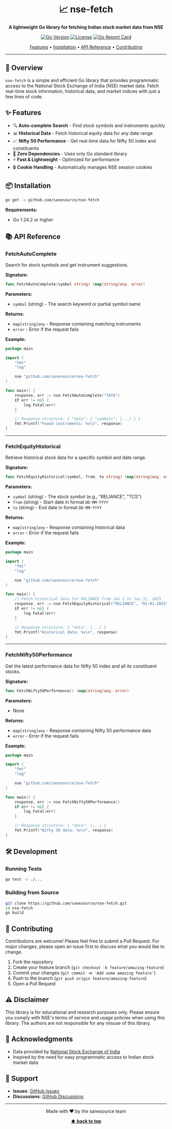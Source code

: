<div align="center">

# 📈 nse-fetch

**A lightweight Go library for fetching Indian stock market data from NSE**

[![Go Version](https://img.shields.io/badge/Go-1.24.2+-00ADD8?style=flat&logo=go)](https://go.dev/)
[![License](https://img.shields.io/badge/license-MIT-blue.svg)](LICENSE)
[![Go Report Card](https://goreportcard.com/badge/github.com/sanesource/nse-fetch)](https://goreportcard.com/report/github.com/sanesource/nse-fetch)

[Features](#-features) • [Installation](#-installation) • [API Reference](#-api-reference) • [Contributing](#-contributing)

</div>

---

## 🎯 Overview

`nse-fetch` is a simple and efficient Go library that provides programmatic access to the National Stock Exchange of India (NSE) market data. Fetch real-time stock information, historical data, and market indices with just a few lines of code.

## ✨ Features

- 🔍 **Auto-complete Search** - Find stock symbols and instruments quickly
- 📊 **Historical Data** - Fetch historical equity data for any date range
- 📈 **Nifty 50 Performance** - Get real-time data for Nifty 50 index and constituents
- 🚀 **Zero Dependencies** - Uses only Go standard library
- ⚡ **Fast & Lightweight** - Optimized for performance
- 🔒 **Cookie Handling** - Automatically manages NSE session cookies

## 📦 Installation

```bash
go get -u github.com/sanesource/nse-fetch
```

**Requirements:**

- Go 1.24.2 or higher

## 📚 API Reference

### FetchAutoComplete

Search for stock symbols and get instrument suggestions.

**Signature:**

```go
func FetchAutoComplete(symbol string) (map[string]any, error)
```

**Parameters:**

- `symbol` (string) - The search keyword or partial symbol name

**Returns:**

- `map[string]any` - Response containing matching instruments
- `error` - Error if the request fails

**Example:**

```go
package main

import (
    "fmt"
    "log"

    nse "github.com/sanesource/nse-fetch"
)

func main() {
    response, err := nse.FetchAutoComplete("TATA")
    if err != nil {
        log.Fatal(err)
    }

    // Response structure: { "data": { "symbols": [...] } }
    fmt.Printf("Found instruments: %v\n", response)
}
```

---

### FetchEquityHistorical

Retrieve historical stock data for a specific symbol and date range.

**Signature:**

```go
func FetchEquityHistorical(symbol, from, to string) (map[string]any, error)
```

**Parameters:**

- `symbol` (string) - The stock symbol (e.g., "RELIANCE", "TCS")
- `from` (string) - Start date in format `DD-MM-YYYY`
- `to` (string) - End date in format `DD-MM-YYYY`

**Returns:**

- `map[string]any` - Response containing historical data
- `error` - Error if the request fails

**Example:**

```go
package main

import (
    "fmt"
    "log"

    nse "github.com/sanesource/nse-fetch"
)

func main() {
    // Fetch historical data for RELIANCE from Jan 1 to Jan 31, 2025
    response, err := nse.FetchEquityHistorical("RELIANCE", "01-01-2025", "31-01-2025")
    if err != nil {
        log.Fatal(err)
    }

    // Response structure: { "data": [...] }
    fmt.Printf("Historical data: %v\n", response)
}
```

---

### FetchNifty50Performance

Get the latest performance data for Nifty 50 index and all its constituent stocks.

**Signature:**

```go
func FetchNifty50Performance() (map[string]any, error)
```

**Parameters:**

- None

**Returns:**

- `map[string]any` - Response containing Nifty 50 performance data
- `error` - Error if the request fails

**Example:**

```go
package main

import (
    "fmt"
    "log"

    nse "github.com/sanesource/nse-fetch"
)

func main() {
    response, err := nse.FetchNifty50Performance()
    if err != nil {
        log.Fatal(err)
    }

    // Response structure: { "data": [...] }
    fmt.Printf("Nifty 50 data: %v\n", response)
}
```

## 🛠️ Development

### Running Tests

```bash
go test -v ./...
```

### Building from Source

```bash
git clone https://github.com/sanesource/nse-fetch.git
cd nse-fetch
go build
```

## 🤝 Contributing

Contributions are welcome! Please feel free to submit a Pull Request. For major changes, please open an issue first to discuss what you would like to change.

1. Fork the repository
2. Create your feature branch (`git checkout -b feature/amazing-feature`)
3. Commit your changes (`git commit -m 'Add some amazing feature'`)
4. Push to the branch (`git push origin feature/amazing-feature`)
5. Open a Pull Request

## ⚠️ Disclaimer

This library is for educational and research purposes only. Please ensure you comply with NSE's terms of service and usage policies when using this library. The authors are not responsible for any misuse of this library.

## 🙏 Acknowledgments

- Data provided by [National Stock Exchange of India](https://www.nseindia.com/)
- Inspired by the need for easy programmatic access to Indian stock market data

## 📧 Support

- **Issues**: [GitHub Issues](https://github.com/sanesource/nse-fetch/issues)
- **Discussions**: [GitHub Discussions](https://github.com/sanesource/nse-fetch/discussions)

---

<div align="center">

Made with ❤️ by the sanesource team

**[⬆ back to top](#-nse-fetch)**

</div>
